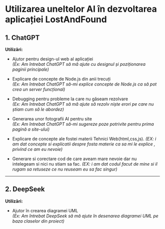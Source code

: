 # Utilizarea uneltelor AI în dezvoltarea aplicației LostAndFound

## 1. ChatGPT

**Utilizări:**

- Ajutor pentru design-ul web al aplicației  
  *(Ex: Am întrebat ChatGPT să mă ajute cu designul și poziționarea paginii principale)*

- Explicare de concepte de Node.js din anii trecuți  
  *(Ex: Am întrebat ChatGPT să-mi explice concepte de Node.js ca să pot crea un server funcțional)*

- Debugging pentru probleme la care nu găseam rezolvare  
  *(Ex: Am întrebat ChatGPT să mă ajute să rezolv niște erori pe care nu știam cum să le abordez)*

- Generarea unor fotografii AI pentru site  
  *(Ex: Am întrebat ChatGPT să-mi sugereze poze potrivite pentru prima pagină a site-ului)*

-  Explicare de concepte ale fostei materii Tehnici Web(html,css,js).
   *(EX: i am dat concepte si explicatii despre fosta materie ca sa mi le explice , privind ce am eu nevoie)*

-   Generare si corectare cod de care aveam mare nevoie dar nu intelegeam si nici nu stiam sa fac.
    *(EX: i am dat codul facut de mine si il rugam sa retuseze ce nu reuseam eu sa fac singur)*

---

## 2. DeepSeek

**Utilizări:**

- Ajutor în crearea diagramei UML  
  *(Ex: Am întrebat DeepSeek să mă ajute în desenarea diagramei UML pe baza claselor din proiect)*
